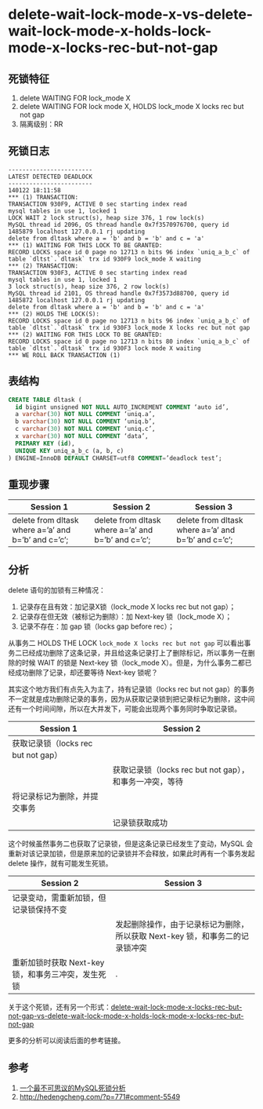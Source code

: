 delete-wait-lock-mode-x-vs-delete-wait-lock-mode-x-holds-lock-mode-x-locks-rec-but-not-gap
===

## 死锁特征

1. delete WAITING FOR lock_mode X
2. delete WAITING FOR lock mode X, HOLDS lock_mode X locks rec but not gap
3. 隔离级别：RR

## 死锁日志

```
------------------------
LATEST DETECTED DEADLOCK
------------------------
140122 18:11:58
*** (1) TRANSACTION:
TRANSACTION 930F9, ACTIVE 0 sec starting index read
mysql tables in use 1, locked 1
LOCK WAIT 2 lock struct(s), heap size 376, 1 row lock(s)
MySQL thread id 2096, OS thread handle 0x7f3570976700, query id 1485879 localhost 127.0.0.1 rj updating
delete from dltask where a = 'b' and b = 'b' and c = 'a'
*** (1) WAITING FOR THIS LOCK TO BE GRANTED:
RECORD LOCKS space id 0 page no 12713 n bits 96 index `uniq_a_b_c` of table `dltst`.`dltask` trx id 930F9 lock_mode X waiting
*** (2) TRANSACTION:
TRANSACTION 930F3, ACTIVE 0 sec starting index read
mysql tables in use 1, locked 1
3 lock struct(s), heap size 376, 2 row lock(s)
MySQL thread id 2101, OS thread handle 0x7f3573d88700, query id 1485872 localhost 127.0.0.1 rj updating
delete from dltask where a = 'b' and b = 'b' and c = 'a'
*** (2) HOLDS THE LOCK(S):
RECORD LOCKS space id 0 page no 12713 n bits 96 index `uniq_a_b_c` of table `dltst`.`dltask` trx id 930F3 lock_mode X locks rec but not gap
*** (2) WAITING FOR THIS LOCK TO BE GRANTED:
RECORD LOCKS space id 0 page no 12713 n bits 80 index `uniq_a_b_c` of table `dltst`.`dltask` trx id 930F3 lock mode X waiting
*** WE ROLL BACK TRANSACTION (1)
```

## 表结构

```sql
CREATE TABLE dltask (
  id bigint unsigned NOT NULL AUTO_INCREMENT COMMENT ‘auto id’,
  a varchar(30) NOT NULL COMMENT ‘uniq.a’,
  b varchar(30) NOT NULL COMMENT ‘uniq.b’,
  c varchar(30) NOT NULL COMMENT ‘uniq.c’,
  x varchar(30) NOT NULL COMMENT ‘data’,
  PRIMARY KEY (id),
  UNIQUE KEY uniq_a_b_c (a, b, c)
) ENGINE=InnoDB DEFAULT CHARSET=utf8 COMMENT=’deadlock test’;
```

## 重现步骤

| Session 1 | Session 2 | Session 3 |
| --------- | --------- | --------- |
|delete from dltask where a=’a’ and b=’b’ and c=’c’;|delete from dltask where a=’a’ and b=’b’ and c=’c’;|delete from dltask where a=’a’ and b=’b’ and c=’c’;|

## 分析

delete 语句的加锁有三种情况：
1. 记录存在且有效：加记录X锁（lock_mode X locks rec but not gap）；
2. 记录存在但无效（被标记为删除）：加 Next-key 锁（lock_mode X）；
3. 记录不存在：加 gap 锁（locks gap before rec）；

从事务二 HOLDS THE LOCK `lock_mode X locks rec but not gap` 可以看出事务二已经成功删除了这条记录，并且给这条记录打上了删除标记，所以事务一在删除的时候 WAIT 的锁是 Next-key 锁（lock_mode X）。但是，为什么事务二都已经成功删除了记录，却还要等待 Next-key 锁呢？

其实这个地方我们有点先入为主了，持有记录锁（locks rec but not gap）的事务不一定就是成功删除记录的事务，因为从获取记录锁到把记录标记为删除，这中间还有一个时间间隙，所以在大并发下，可能会出现两个事务同时争取记录锁。

| Session 1 | Session 2 |
| --------- | --------- |
|获取记录锁（locks rec but not gap）||
||获取记录锁（locks rec but not gap），和事务一冲突，等待|
|将记录标记为删除，并提交事务||
||记录锁获取成功|

这个时候虽然事务二也获取了记录锁，但是这条记录已经发生了变动，MySQL 会重新对该记录加锁，但是原来加的记录锁并不会释放，如果此时再有一个事务发起 delete 操作，就有可能发生死锁。

| Session 2 | Session 3 |
| --------- | --------- |
|记录变动，需重新加锁，但记录锁保持不变||
||发起删除操作，由于记录标记为删除，所以获取 Next-key 锁，和事务二的记录锁冲突|
|重新加锁时获取 Next-key 锁，和事务三冲突，发生死锁 |.|

关于这个死锁，还有另一个形式：[delete-wait-lock-mode-x-locks-rec-but-not-gap-vs-delete-wait-lock-mode-x-holds-lock-mode-x-locks-rec-but-not-gap](7.md)

更多的分析可以阅读后面的参考链接。

## 参考

1. [一个最不可思议的MySQL死锁分析](http://hedengcheng.com/?p=844)
2. http://hedengcheng.com/?p=771#comment-5549
